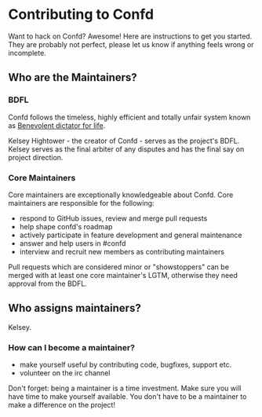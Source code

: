 # Contributing to Confd

Want to hack on Confd? Awesome! Here are instructions to get you started. They are probably not
perfect, please let us know if anything feels wrong or incomplete.

## Who are the Maintainers?

### BDFL

Confd follows the timeless, highly efficient and totally unfair system known as [Benevolent dictator
for life](http://en.wikipedia.org/wiki/Benevolent_Dictator_for_Life).

Kelsey Hightower - the creator of Confd - serves as the project's BDFL. Kelsey serves as the final
arbiter of any disputes and has the final say on project direction.

### Core Maintainers

Core maintainers are exceptionally knowledgeable about Confd. Core maintainers are responsible for
the following:

- respond to GitHub issues, review and merge pull requests
- help shape confd's roadmap
- actively participate in feature development and general maintenance
- answer and help users in #confd
- interview and recruit new members as contributing maintainers

Pull requests which are considered minor or "showstoppers" can be merged with at least one core maintainer's
LGTM, otherwise they need approval from the BDFL.

## Who assigns maintainers?

Kelsey.

### How can I become a maintainer?

- make yourself useful by contributing code, bugfixes, support etc.
- volunteer on the irc channel

Don't forget: being a maintainer is a time investment. Make sure you will have time to make
yourself available. You don't have to be a maintainer to make a difference on the project!
